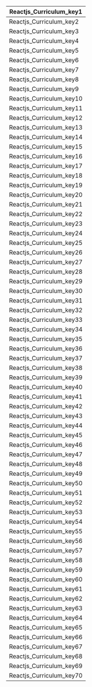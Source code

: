        
|Reactjs_Curriculum_key1|
|-----------|
|Reactjs_Curriculum_key2|
|Reactjs_Curriculum_key3|
|Reactjs_Curriculum_key4|
|Reactjs_Curriculum_key5|
|Reactjs_Curriculum_key6|
|Reactjs_Curriculum_key7|
|Reactjs_Curriculum_key8|
|Reactjs_Curriculum_key9|
|Reactjs_Curriculum_key10|
|Reactjs_Curriculum_key11|
|Reactjs_Curriculum_key12|
|Reactjs_Curriculum_key13|
|Reactjs_Curriculum_key14|
|Reactjs_Curriculum_key15|
|Reactjs_Curriculum_key16|
|Reactjs_Curriculum_key17|
|Reactjs_Curriculum_key18|
|Reactjs_Curriculum_key19|
|Reactjs_Curriculum_key20|
|Reactjs_Curriculum_key21|
|Reactjs_Curriculum_key22|
|Reactjs_Curriculum_key23|
|Reactjs_Curriculum_key24|
|Reactjs_Curriculum_key25|
|Reactjs_Curriculum_key26|
|Reactjs_Curriculum_key27|
|Reactjs_Curriculum_key28|
|Reactjs_Curriculum_key29|
|Reactjs_Curriculum_key30|
|Reactjs_Curriculum_key31|
|Reactjs_Curriculum_key32|
|Reactjs_Curriculum_key33|
|Reactjs_Curriculum_key34|
|Reactjs_Curriculum_key35|
|Reactjs_Curriculum_key36|
|Reactjs_Curriculum_key37|
|Reactjs_Curriculum_key38|
|Reactjs_Curriculum_key39|
|Reactjs_Curriculum_key40|
|Reactjs_Curriculum_key41|
|Reactjs_Curriculum_key42|
|Reactjs_Curriculum_key43|
|Reactjs_Curriculum_key44|
|Reactjs_Curriculum_key45|
|Reactjs_Curriculum_key46|
|Reactjs_Curriculum_key47|
|Reactjs_Curriculum_key48|
|Reactjs_Curriculum_key49|
|Reactjs_Curriculum_key50|
|Reactjs_Curriculum_key51|
|Reactjs_Curriculum_key52|
|Reactjs_Curriculum_key53|
|Reactjs_Curriculum_key54|
|Reactjs_Curriculum_key55|
|Reactjs_Curriculum_key56|
|Reactjs_Curriculum_key57|
|Reactjs_Curriculum_key58|
|Reactjs_Curriculum_key59|
|Reactjs_Curriculum_key60|
|Reactjs_Curriculum_key61|
|Reactjs_Curriculum_key62|
|Reactjs_Curriculum_key63|
|Reactjs_Curriculum_key64|
|Reactjs_Curriculum_key65|
|Reactjs_Curriculum_key66|
|Reactjs_Curriculum_key67|
|Reactjs_Curriculum_key68|
|Reactjs_Curriculum_key69|
|Reactjs_Curriculum_key70|

